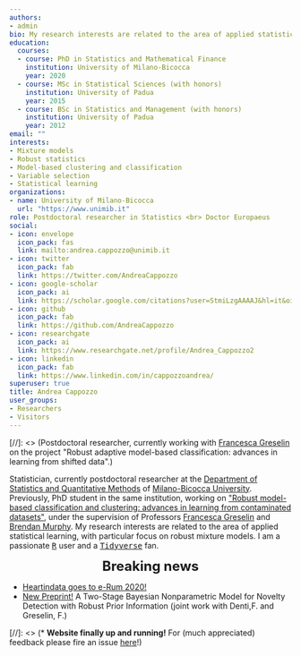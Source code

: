 ```yaml
---
authors:
- admin
bio: My research interests are related to the area of applied statistical learning, with particular focus on robust mixtures for model-based classification and clustering. 
education:
  courses:
  - course: PhD in Statistics and Mathematical Finance
    institution: University of Milano-Bicocca
    year: 2020
  - course: MSc in Statistical Sciences (with honors)
    institution: University of Padua
    year: 2015
  - course: BSc in Statistics and Management (with honors)
    institution: University of Padua
    year: 2012
email: ""
interests:
- Mixture models
- Robust statistics
- Model-based clustering and classification
- Variable selection
- Statistical learning
organizations:
- name: University of Milano-Bicocca
  url: "https://www.unimib.it"
role: Postdoctoral researcher in Statistics <br> Doctor Europaeus
social:
- icon: envelope
  icon_pack: fas
  link: mailto:andrea.cappozzo@unimib.it
- icon: twitter
  icon_pack: fab
  link: https://twitter.com/AndreaCappozzo
- icon: google-scholar
  icon_pack: ai
  link: https://scholar.google.com/citations?user=StmiLzgAAAAJ&hl=it&oi=ao
- icon: github
  icon_pack: fab
  link: https://github.com/AndreaCappozzo
- icon: researchgate
  icon_pack: ai
  link: https://www.researchgate.net/profile/Andrea_Cappozzo2
- icon: linkedin
  icon_pack: fab
  link: https://www.linkedin.com/in/cappozzoandrea/
superuser: true
title: Andrea Cappozzo
user_groups:
- Researchers
- Visitors
---
```


[//]: <> (Postdoctoral researcher, currently working with [Francesca Greselin](https://sites.google.com/unimib.it/francesca-greselin) on the project "Robust adaptive model-based classification: advances in learning from shifted data".)  

Statistician, currently postdoctoral researcher at the [Department of Statistics and Quantitative Methods](https://www.dismeq.unimib.it/it) of [Milano-Bicocca University](https://www.unimib.it). Previously, PhD student in the same institution, working on ["Robust model-based classification and clustering: advances in learning from contaminated datasets"](https://boa.unimib.it/retrieve/handle/10281/262919/382625/phd_unimib_814541.pdf),  under the supervision of Professors [Francesca Greselin](https://sites.google.com/unimib.it/francesca-greselin) and [Brendan Murphy](https://maths.ucd.ie/~brendan/). My research interests are related to the area of applied statistical learning, with particular focus on robust mixture models. I am a passionate [<tt>R</tt>](https://cran.r-project.org) user and a [<tt>Tidyverse</tt>](https://www.tidyverse.org) fan.

<font size="5"> <center><b> Breaking news </b> </center></font>
* [Heartindata goes to e-Rum 2020!](http://127.0.0.1:4321/erum_2020_heartindata.html#1)
* [New Preprint!](https://arxiv.org/abs/2006.09012)    A Two-Stage Bayesian Nonparametric Model for Novelty Detection with Robust Prior Information (joint work with Denti,F. and Greselin, F.)

[//]: <> (* **Website finally up and running!** For (much appreciated) feedback please fire an issue [here](https://github.com/AndreaCappozzo/academic-website)!)
